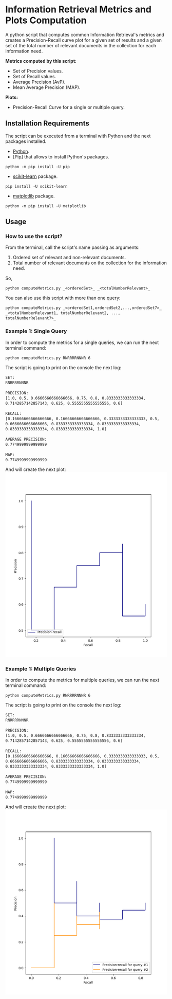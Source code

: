 # Information Retrieval Metrics and Plots Computation

A python script that computes common Information Retrieval's metrics and creates a Precision-Recall curve plot for a given set of results and a given set of the total number of relevant documents in the collection for each information need.

**Metrics computed by this script:**
- Set of Precision values.
- Set of Recall values.
- Average Precision (AvP).
- Mean Average Precision (MAP).

**Plots:**
- Precision-Recall Curve for a single or multiple query.


## Installation Requirements

The script can be executed from a terminal with Python and the next packages installed.

- [Python](https://www.python.org/downloads/).
- [Pip] that allows to install Python's packages.
```
python -m pip install -U pip
```
- [scikit-learn](https://scikit-learn.org/stable/install.html) package.
```
pip install -U scikit-learn
```
- [matplotlib](https://matplotlib.org/stable/users/installing/index.html) package. 
```
python -m pip install -U matplotlib
```

## Usage

### How to use the script?

From the terminal, call the script's name passing as arguments:
1. Ordered set of relevant and non-relevant documents.
2. Total number of relevant documents on the collection for the information need. 

So,
```
python computeMetrics.py _<orderedSet>_ _<totalNumberRelevant>_
```

You can also use this script with more than one query:
```
python computeMetrics.py _<orderedSet1,orderedSet2,...,orderedSet7>_ _<totalNumberRelevant1, totalNumberRelevant2, ..., totalNumberRelevant7>_
```

### Example 1: Single Query

In order to compute the metrics for a single queries, we can run the next terminal command:

```
python computeMetrics.py RNRRRRNNNR 6
```

The script is going to print on the console the next log:

```
SET:
RNRRRRNNNR

PRECISION:
[1.0, 0.5, 0.6666666666666666, 0.75, 0.8, 0.8333333333333334, 0.7142857142857143, 0.625, 0.5555555555555556, 0.6]

RECALL:
[0.16666666666666666, 0.16666666666666666, 0.3333333333333333, 0.5, 0.6666666666666666, 0.8333333333333334, 0.8333333333333334, 0.8333333333333334, 0.8333333333333334, 1.0]

AVERAGE PRECISION: 
0.7749999999999999

MAP:
0.7749999999999999
```

And will create the next plot:
![p-r curve for example1](docs/example1.png)


### Example 1: Multiple Queries

In order to compute the metrics for multiple queries, we can run the next terminal command:

```
python computeMetrics.py RNRRRRNNNR 6
```

The script is going to print on the console the next log:

```
SET:
RNRRRRNNNR

PRECISION:
[1.0, 0.5, 0.6666666666666666, 0.75, 0.8, 0.8333333333333334, 0.7142857142857143, 0.625, 0.5555555555555556, 0.6]

RECALL:
[0.16666666666666666, 0.16666666666666666, 0.3333333333333333, 0.5, 0.6666666666666666, 0.8333333333333334, 0.8333333333333334, 0.8333333333333334, 0.8333333333333334, 1.0]

AVERAGE PRECISION: 
0.7749999999999999

MAP:
0.7749999999999999
```

And will create the next plot:
![p-r curve for example1](docs/example2.png)
